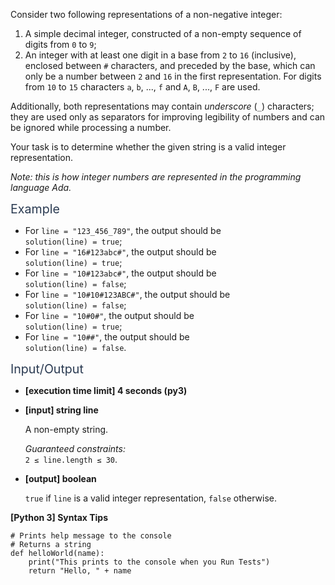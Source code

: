 <p>Consider two following representations of a non-negative integer:</p>
<ol>
<li>A simple decimal integer, constructed of a non-empty sequence of digits from <code>0</code> to <code>9</code>;</li>
<li>An integer with at least one digit in a base from <code>2</code> to <code>16</code> (inclusive), enclosed between <code>#</code> characters, and preceded by the base, which can only be a number between <code>2</code> and <code>16</code> in the first representation. For digits from <code>10</code> to <code>15</code> characters <code>a</code>, <code>b</code>, ..., <code>f</code> and <code>A</code>, <code>B</code>, ..., <code>F</code> are used.</li>
</ol>
<p>Additionally, both representations may contain <em>underscore</em> (<code>_</code>) characters; they are used only as separators for improving legibility of numbers and can be ignored while processing a number.</p>
<p>Your task is to determine whether the given string is a valid integer representation.</p>
<p><i>Note: this is how integer numbers are represented in the programming language Ada.</i></p>
<p><span class="markdown--header" style="color:#2b3b52;font-size:1.4em">Example</span></p>
<ul>
<li>For <code>line = "123_456_789"</code>, the output should be<br />
<code>solution(line) = true</code>;</li>
<li>For <code>line = "16#123abc#"</code>, the output should be<br />
<code>solution(line) = true</code>;</li>
<li>For <code>line = "10#123abc#"</code>, the output should be<br />
<code>solution(line) = false</code>;</li>
<li>For <code>line = "10#10#123ABC#"</code>, the output should be<br />
<code>solution(line) = false</code>;</li>
<li>For <code>line = "10#0#"</code>, the output should be<br />
<code>solution(line) = true</code>;</li>
<li>For <code>line = "10##"</code>, the output should be<br />
<code>solution(line) = false</code>.</li>
</ul>
<p><span class="markdown--header" style="color:#2b3b52;font-size:1.4em">Input/Output</span></p>
<ul>
<li>
<p><strong>[execution time limit] 4 seconds (py3)</strong></p>
</li>
<li>
<p><strong>[input] string line</strong></p>
<p>A non-empty string.</p>
<p><em>Guaranteed constraints:</em><br />
<code>2 ≤ line.length ≤ 30</code>.</p>
</li>
<li>
<p><strong>[output] boolean</strong></p>
<p><code>true</code> if <code>line</code> is a valid integer representation, <code>false</code> otherwise.</p>
</li>
</ul>
<p><strong>[Python 3] Syntax Tips</strong></p>
<pre><code class="language-python"><span class="hljs-comment"># Prints help message to the console</span>
<span class="hljs-comment"># Returns a string</span>
<span class="hljs-keyword">def</span> <span class="hljs-title function_">helloWorld</span>(<span class="hljs-params">name</span>):
    <span class="hljs-built_in">print</span>(<span class="hljs-string">"This prints to the console when you Run Tests"</span>)
    <span class="hljs-keyword">return</span> <span class="hljs-string">"Hello, "</span> + name

</code></pre>
